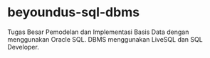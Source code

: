 # beyoundus-sql-dbms
Tugas Besar Pemodelan dan Implementasi Basis Data dengan menggunakan Oracle SQL. DBMS menggunakan LiveSQL dan SQL Developer.
